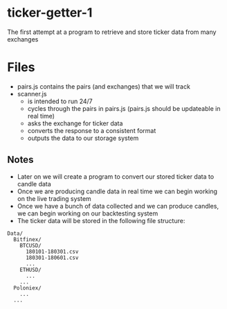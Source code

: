 # ticker-getter-1
The first attempt at a program to retrieve and store ticker data from many exchanges

# Files
- pairs.js contains the pairs (and exchanges) that we will track
- scanner.js
  - is intended to run 24/7
  - cycles through the pairs in pairs.js (pairs.js should be updateable in real time)
  - asks the exchange for ticker data
  - converts the response to a consistent format
  - outputs the data to our storage system
  
## Notes
- Later on we will create a program to convert our stored ticker data to candle data
- Once we are producing candle data in real time we can begin working on the live trading system
- Once we have a bunch of data collected and we can produce candles, we can begin working on our backtesting system
- The ticker data will be stored in the following file structure:

```
Data/
  Bitfinex/
    BTCUSD/
      180101-180301.csv
      180301-180601.csv
      ...
    ETHUSD/
      ...
    ...
  Poloniex/
    ...
  ...
```
